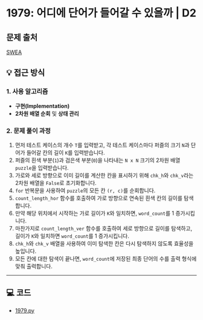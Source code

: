 # 1979: 어디에 단어가 들어갈 수 있을까 | D2

## 문제 출처
[SWEA](https://swexpertacademy.com/main/talk/solvingClub/problemView.do?solveclubId=AZgvQCv6GNXHBIT9&contestProbId=AV5PuPq6AaQDFAUq&probBoxId=AZh3fFV6jffHBINp&type=PROBLEM&problemBoxTitle=8%EC%9B%94+2%EC%A3%BC%EC%B0%A8%288%EC%9B%94+18%EC%9D%BC%EA%B9%8C%EC%A7%80+%ED%91%B8%EC%8B%9C%EC%98%A4%29&problemBoxCnt=8)

## 💡 접근 방식

### 1. 사용 알고리즘
* **구현(Implementation)**
* **2차원 배열 순회** 및 **상태 관리**

### 2. 문제 풀이 과정
1.  먼저 테스트 케이스의 개수 `T`를 입력받고, 각 테스트 케이스마다 퍼즐의 크기 `N`과 단어가 들어갈 칸의 길이 `K`를 입력받습니다.
2.  퍼즐의 흰색 부분(`1`)과 검은색 부분(`0`)을 나타내는 `N x N` 크기의 2차원 배열 `puzzle`을 입력받습니다.
3.  가로와 세로 방향으로 이미 길이를 계산한 칸을 표시하기 위해 `chk_h`와 `chk_v`라는 2차원 배열을 `False`로 초기화합니다.
4.  `for` 반복문을 사용하여 `puzzle`의 모든 칸 `(r, c)`를 순회합니다.
5.  `count_length_hor` 함수를 호출하여 가로 방향으로 연속된 흰색 칸의 길이를 탐색합니다.
6.  만약 해당 위치에서 시작하는 가로 길이가 `K`와 일치하면, `word_count`를 1 증가시킵니다.
7.  마찬가지로 `count_length_ver` 함수를 호출하여 세로 방향으로 길이를 탐색하고, 길이가 `K`와 일치하면 `word_count`를 1 증가시킵니다.
8.  `chk_h`와 `chk_v` 배열을 사용하여 이미 탐색한 칸은 다시 탐색하지 않도록 효율성을 높입니다.
9.  모든 칸에 대한 탐색이 끝나면, `word_count`에 저장된 최종 단어의 수를 출력 형식에 맞춰 출력합니다.

---

## 💻 코드
* [1979.py](1979.py)